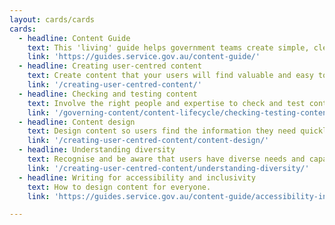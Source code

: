 ```yaml
---
layout: cards/cards
cards:
  - headline: Content Guide
    text: This 'living' guide helps government teams create simple, clear and accessible digital content.
    link: 'https://guides.service.gov.au/content-guide/'
  - headline: Creating user-centred content
    text: Create content that your users will find valuable and easy to use.
    link: '/creating-user-centred-content/'
  - headline: Checking and testing content
    text: Involve the right people and expertise to check and test content quality before revising and final sign off.
    link: '/governing-content/content-lifecycle/checking-testing-content/'
  - headline: Content design
    text: Design content so users find the information they need quickly and easily.
    link: '/creating-user-centred-content/content-design/'
  - headline: Understanding diversity
    text: Recognise and be aware that users have diverse needs and capabilities.
    link: '/creating-user-centred-content/understanding-diversity/'
  - headline: Writing for accessibility and inclusivity
    text: How to design content for everyone.
    link: 'https://guides.service.gov.au/content-guide/accessibility-inclusivity/'

---
```

